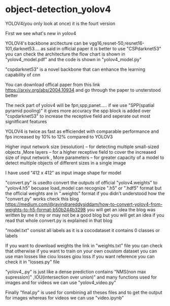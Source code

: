 # object-detection_yolov4
YOLOV4(you only look at once) it is the fourt version 

First we see what's new in yolov4

 YOLOV4's backbone arcitecture can be vgg16,resnet-50,resnet16-101,darknet53.... as said in official paper it is better to use "CSPdarknet53" you can check the architecture the flow chart is shown in "yolov4_model.pdf" and the code is shown in "yolov4_model.py"
 
 "cspdarknet53" is a novel backbone that can enhance the learning capability of cnn 
 
 You can download offical paper from this link https://arxiv.org/abs/2004.10934 and go through the paper to unsterstood better
 
 The neck part of yolov4 will be fpn,spp,panet..... if we use "SPP(spatial pyramid pooling)" it gives more accuracy the spp block is added over "cspdarknet53" to increase the receptive field and seperate out most signitficant features 
 
 YOLOV4 is twice as fast as efficiendet with comparable performance and fps increased by 10% to 12% compared to YOLOV3
 
 Higher input network size (resolution) – for detecting multiple small-sized objects ,More layers – for a higher receptive field to cover the increased size of input network , More parameters – for greater capacity of a model to detect multiple objects of different sizes in a single image
 
 I have used "412 x 412" as input image shape for model
 
 "convert.py" is usedto convert the outputs of official "yolov4.weights" to "yolov4.h5" becuase load_model can recognize ".h5" or ".hdf5" format but the official weights are in ".weights" format if you didn't understood how the "convert.py" works check this blog https://medium.com/@ravindrareddysiddam/how-to-convert-yolov4-from-weights-to-h5-format-b50b244b3298 you will get an idea the blog was written by me it my or may not be a good blog but you will get an idea if you read that whole convert.py is explained in that blog
 
 "model.txt" consist all labels  as it is a cocodataset it contains 0 classes or labels 
 
 If you want to download weights the link in "weights.txt" file you can check that otherwise if you want to train on your own coustom dataset you can use man losses like ciou losses giou loss if you want reference you can check it in "losses.py" file
 
 "yolov4_.py" is just like a dense prediction contains "NMS(non max supression)" ,IOU(intersection over union)" and many functions used for images and for videos we can use "yolov4_video.py" 
 
 Finally "final.py" is used for combining all theses files and to get the output for images whereas for videos we can use "video.ipynb" 
